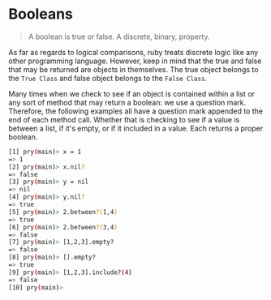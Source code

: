 Booleans
========
> A boolean is true or false. A discrete, binary, property.

As far as regards to logical comparisons, ruby treats discrete logic like any
other programming language. However, keep in mind that the true and false that
may be returned are objects in themselves. The true object belongs to the `True
Class` and false object belongs to the `False Class`.

Many times when we check to see if an object is contained within a list or any
sort of method that may return a boolean: we use a question mark. Therefore, the
following examples all have a question mark appended to the end of each method
call. Whether that is checking to see if a value is between a list, if it's
empty, or if it included in a value. Each returns a proper boolean.

```bash
[1] pry(main)> x = 1
=> 1
[2] pry(main)> x.nil?
=> false
[3] pry(main)> y = nil
=> nil
[4] pry(main)> y.nil?
=> true
[5] pry(main)> 2.between?(1,4)
=> true
[6] pry(main)> 2.between?(3,4)
=> false
[7] pry(main)> [1,2,3].empty?
=> false
[8] pry(main)> [].empty?
=> true
[9] pry(main)> [1,2,3].include?(4)
=> false
[10] pry(main)>
```
